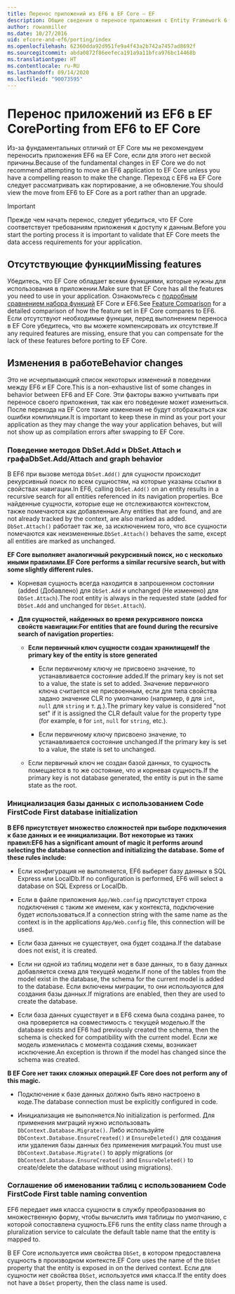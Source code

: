 ```yaml
---
title: Перенос приложений из EF6 в EF Core — EF
description: Общие сведения о переносе приложения с Entity Framework 6 в Entity Framework Core
author: rowanmiller
ms.date: 10/27/2016
uid: efcore-and-ef6/porting/index
ms.openlocfilehash: 62360dda92d951fe9a4f43a2b742a7457ad8692f
ms.sourcegitcommit: abda0872f86eefeca191a9a11bfca976bc14468b
ms.translationtype: HT
ms.contentlocale: ru-RU
ms.lasthandoff: 09/14/2020
ms.locfileid: "90073595"
---
```

# <a name="porting-from-ef6-to-ef-core"></a><span data-ttu-id="f1a2d-103">Перенос приложений из EF6 в EF Core</span><span class="sxs-lookup"><span data-stu-id="f1a2d-103">Porting from EF6 to EF Core</span></span>

<span data-ttu-id="f1a2d-104">Из-за фундаментальных отличий от EF Core мы не рекомендуем переносить приложения EF6 на EF Core, если для этого нет веской причины.</span><span class="sxs-lookup"><span data-stu-id="f1a2d-104">Because of the fundamental changes in EF Core we do not recommend attempting to move an EF6 application to EF Core unless you have a compelling reason to make the change.</span></span>
<span data-ttu-id="f1a2d-105">Переход с EF6 на EF Core следует рассматривать как портирование, а не обновление.</span><span class="sxs-lookup"><span data-stu-id="f1a2d-105">You should view the move from EF6 to EF Core as a port rather than an upgrade.</span></span>

> [!IMPORTANT]
> <span data-ttu-id="f1a2d-106">Прежде чем начать перенос, следует убедиться, что EF Core соответствует требованиям приложения к доступу к данным.</span><span class="sxs-lookup"><span data-stu-id="f1a2d-106">Before you start the porting process it is important to validate that EF Core meets the data access requirements for your application.</span></span>

## <a name="missing-features"></a><span data-ttu-id="f1a2d-107">Отсутствующие функции</span><span class="sxs-lookup"><span data-stu-id="f1a2d-107">Missing features</span></span>

<span data-ttu-id="f1a2d-108">Убедитесь, что EF Core обладает всеми функциями, которые нужны для использования в приложении.</span><span class="sxs-lookup"><span data-stu-id="f1a2d-108">Make sure that EF Core has all the features you need to use in your application.</span></span> <span data-ttu-id="f1a2d-109">Ознакомьтесь с [подробным сравнением набора функций](xref:efcore-and-ef6/index) EF Core и EF6.</span><span class="sxs-lookup"><span data-stu-id="f1a2d-109">See [Feature Comparison](xref:efcore-and-ef6/index) for a detailed comparison of how the feature set in EF Core compares to EF6.</span></span> <span data-ttu-id="f1a2d-110">Если отсутствуют необходимые функции, перед выполнением переноса в EF Core убедитесь, что вы можете компенсировать их отсутствие.</span><span class="sxs-lookup"><span data-stu-id="f1a2d-110">If any required features are missing, ensure that you can compensate for the lack of these features before porting to EF Core.</span></span>

## <a name="behavior-changes"></a><span data-ttu-id="f1a2d-111">Изменения в работе</span><span class="sxs-lookup"><span data-stu-id="f1a2d-111">Behavior changes</span></span>

<span data-ttu-id="f1a2d-112">Это не исчерпывающий список некоторых изменений в поведении между EF6 и EF Core.</span><span class="sxs-lookup"><span data-stu-id="f1a2d-112">This is a non-exhaustive list of some changes in behavior between EF6 and EF Core.</span></span> <span data-ttu-id="f1a2d-113">Эти факторы важно учитывать при переносе своего приложения, так как его поведение может измениться. После перехода на EF Core такие изменения не будут отображаться как ошибки компиляции.</span><span class="sxs-lookup"><span data-stu-id="f1a2d-113">It is important to keep these in mind as your port your application as they may change the way your application behaves, but will not show up as compilation errors after swapping to EF Core.</span></span>

### <a name="dbsetaddattach-and-graph-behavior"></a><span data-ttu-id="f1a2d-114">Поведение методов DbSet.Add и DbSet.Attach и графа</span><span class="sxs-lookup"><span data-stu-id="f1a2d-114">DbSet.Add/Attach and graph behavior</span></span>

<span data-ttu-id="f1a2d-115">В EF6 при вызове метода `DbSet.Add()` для сущности происходит рекурсивный поиск по всем сущностям, на которые указаны ссылки в свойствах навигации.</span><span class="sxs-lookup"><span data-stu-id="f1a2d-115">In EF6, calling `DbSet.Add()` on an entity results in a recursive search for all entities referenced in its navigation properties.</span></span> <span data-ttu-id="f1a2d-116">Все найденные сущности, которые еще не отслеживаются контекстом, также помечаются как добавленные.</span><span class="sxs-lookup"><span data-stu-id="f1a2d-116">Any entities that are found, and are not already tracked by the context, are also marked as added.</span></span> <span data-ttu-id="f1a2d-117">`DbSet.Attach()` работает так же, за исключением того, что все сущности помечаются как неизмененные.</span><span class="sxs-lookup"><span data-stu-id="f1a2d-117">`DbSet.Attach()` behaves the same, except all entities are marked as unchanged.</span></span>

<span data-ttu-id="f1a2d-118">**EF Core выполняет аналогичный рекурсивный поиск, но с несколько иными правилами.**</span><span class="sxs-lookup"><span data-stu-id="f1a2d-118">**EF Core performs a similar recursive search, but with some slightly different rules.**</span></span>

*  <span data-ttu-id="f1a2d-119">Корневая сущность всегда находится в запрошенном состоянии (added (Добавлено) для `DbSet.Add` и unchanged (Не изменено) для `DbSet.Attach`).</span><span class="sxs-lookup"><span data-stu-id="f1a2d-119">The root entity is always in the requested state (added for `DbSet.Add` and unchanged for `DbSet.Attach`).</span></span>

*  <span data-ttu-id="f1a2d-120">**Для сущностей, найденных во время рекурсивного поиска свойств навигации:**</span><span class="sxs-lookup"><span data-stu-id="f1a2d-120">**For entities that are found during the recursive search of navigation properties:**</span></span>

    *  <span data-ttu-id="f1a2d-121">**Если первичный ключ сущности создан хранилищем**</span><span class="sxs-lookup"><span data-stu-id="f1a2d-121">**If the primary key of the entity is store generated**</span></span>

        * <span data-ttu-id="f1a2d-122">Если первичному ключу не присвоено значение, то устанавливается состояние added.</span><span class="sxs-lookup"><span data-stu-id="f1a2d-122">If the primary key is not set to a value, the state is set to added.</span></span> <span data-ttu-id="f1a2d-123">Значение первичного ключа считается не присвоенным, если для типа свойства задано значение CLR по умолчанию (например, `0` для `int`, `null` для `string` и т. д.).</span><span class="sxs-lookup"><span data-stu-id="f1a2d-123">The primary key value is considered "not set" if it is assigned the CLR default value for the property type (for example, `0` for `int`, `null` for `string`, etc.).</span></span>

        * <span data-ttu-id="f1a2d-124">Если первичному ключу присвоено значение, то устанавливается состояние unchanged.</span><span class="sxs-lookup"><span data-stu-id="f1a2d-124">If the primary key is set to a value, the state is set to unchanged.</span></span>

    *  <span data-ttu-id="f1a2d-125">Если первичный ключ не создан базой данных, то сущность помещается в то же состояние, что и корневая сущность.</span><span class="sxs-lookup"><span data-stu-id="f1a2d-125">If the primary key is not database generated, the entity is put in the same state as the root.</span></span>

### <a name="code-first-database-initialization"></a><span data-ttu-id="f1a2d-126">Инициализация базы данных с использованием Code First</span><span class="sxs-lookup"><span data-stu-id="f1a2d-126">Code First database initialization</span></span>

<span data-ttu-id="f1a2d-127">**В EF6 присутствует множество сложностей при выборе подключения к базе данных и ее инициализации. Вот некоторые из таких правил:**</span><span class="sxs-lookup"><span data-stu-id="f1a2d-127">**EF6 has a significant amount of magic it performs around selecting the database connection and initializing the database. Some of these rules include:**</span></span>

* <span data-ttu-id="f1a2d-128">Если конфигурация не выполняется, EF6 выберет базу данных в SQL Express или LocalDb.</span><span class="sxs-lookup"><span data-stu-id="f1a2d-128">If no configuration is performed, EF6 will select a database on SQL Express or LocalDb.</span></span>

* <span data-ttu-id="f1a2d-129">Если в файле приложения `App/Web.config` присутствует строка подключения с таким же именем, как у контекста, подключение будет использоваться.</span><span class="sxs-lookup"><span data-stu-id="f1a2d-129">If a connection string with the same name as the context is in the applications `App/Web.config` file, this connection will be used.</span></span>

* <span data-ttu-id="f1a2d-130">Если база данных не существует, она будет создана.</span><span class="sxs-lookup"><span data-stu-id="f1a2d-130">If the database does not exist, it is created.</span></span>

* <span data-ttu-id="f1a2d-131">Если ни одной из таблиц модели нет в базе данных, то в базу данных добавляется схема для текущей модели.</span><span class="sxs-lookup"><span data-stu-id="f1a2d-131">If none of the tables from the model exist in the database, the schema for the current model is added to the database.</span></span> <span data-ttu-id="f1a2d-132">Если включены миграции, то они используются для создания базы данных.</span><span class="sxs-lookup"><span data-stu-id="f1a2d-132">If migrations are enabled, then they are used to create the database.</span></span>

* <span data-ttu-id="f1a2d-133">Если база данных существует и в EF6 схема была создана ранее, то она проверяется на совместимость с текущей моделью.</span><span class="sxs-lookup"><span data-stu-id="f1a2d-133">If the database exists and EF6 had previously created the schema, then the schema is checked for compatibility with the current model.</span></span> <span data-ttu-id="f1a2d-134">Если же модель изменилась с момента создания схемы, возникает исключение.</span><span class="sxs-lookup"><span data-stu-id="f1a2d-134">An exception is thrown if the model has changed since the schema was created.</span></span>

<span data-ttu-id="f1a2d-135">**В EF Core нет таких сложных операций.**</span><span class="sxs-lookup"><span data-stu-id="f1a2d-135">**EF Core does not perform any of this magic.**</span></span>

* <span data-ttu-id="f1a2d-136">Подключение к базе данных должно быть явно настроено в коде.</span><span class="sxs-lookup"><span data-stu-id="f1a2d-136">The database connection must be explicitly configured in code.</span></span>

* <span data-ttu-id="f1a2d-137">Инициализация не выполняется.</span><span class="sxs-lookup"><span data-stu-id="f1a2d-137">No initialization is performed.</span></span> <span data-ttu-id="f1a2d-138">Для применения миграций нужно использовать `DbContext.Database.Migrate()`. Либо используйте `DbContext.Database.EnsureCreated()` и `EnsureDeleted()` для создания или удаления базы данных без применения миграций.</span><span class="sxs-lookup"><span data-stu-id="f1a2d-138">You must use `DbContext.Database.Migrate()` to apply migrations (or `DbContext.Database.EnsureCreated()` and `EnsureDeleted()` to create/delete the database without using migrations).</span></span>

### <a name="code-first-table-naming-convention"></a><span data-ttu-id="f1a2d-139">Соглашение об именовании таблиц с использованием Code First</span><span class="sxs-lookup"><span data-stu-id="f1a2d-139">Code First table naming convention</span></span>

<span data-ttu-id="f1a2d-140">EF6 передает имя класса сущности в службу преобразования во множественную форму, чтобы вычислить имя таблицы по умолчанию, с которой сопоставлена сущность.</span><span class="sxs-lookup"><span data-stu-id="f1a2d-140">EF6 runs the entity class name through a pluralization service to calculate the default table name that the entity is mapped to.</span></span>

<span data-ttu-id="f1a2d-141">В EF Core используется имя свойства `DbSet`, в котором предоставлена сущность в производном контексте.</span><span class="sxs-lookup"><span data-stu-id="f1a2d-141">EF Core uses the name of the `DbSet` property that the entity is exposed in on the derived context.</span></span> <span data-ttu-id="f1a2d-142">Если для сущности нет свойства `DbSet`, используется имя класса.</span><span class="sxs-lookup"><span data-stu-id="f1a2d-142">If the entity does not have a `DbSet` property, then the class name is used.</span></span>
